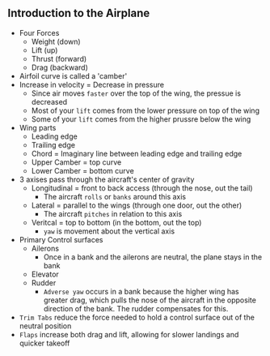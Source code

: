 ## Introduction to the Airplane
* Four Forces
  * Weight (down)
  * Lift (up)
  * Thrust (forward)
  * Drag (backward)
* Airfoil curve is called a 'camber'
* Increase in velocity = Decrease in pressure
  * Since air moves `faster` over the top of the wing, the pressue is decreased
  * Most of your `lift` comes from the lower pressure on top of the wing
  * Some of your `lift` comes from the higher prussre below the wing
* Wing parts
  * Leading edge
  * Trailing edge
  * Chord = Imaginary line between leading edge and trailing edge
  * Upper Camber = top curve
  * Lower Camber = bottom curve
* 3 axises pass through the aircraft's center of gravity
  * Longitudinal = front to back access (through the nose, out the tail)
    * The aircraft `rolls` or `banks` around this axis
  * Lateral = parallel to the wings (through one door, out the other)
    * The aircraft `pitches` in relation to this axis
  * Veritcal = top to bottom (in the bottom, out the top)
    * `yaw` is movement about the vertical axis
* Primary Control surfaces
  * Ailerons
    * Once in a bank and the ailerons are neutral, the plane stays in the bank
  * Elevator
  * Rudder
    * `Adverse yaw` occurs in a bank because the higher wing has greater drag, which pulls the nose of the aircraft in the opposite direction of the bank.  The rudder compensates for this.
* `Trim Tabs` reduce the force needed to hold a control surface out of the neutral position
* `Flaps` increase both drag and lift, allowing for slower landings and quicker takeoff